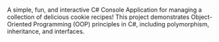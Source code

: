 A simple, fun, and interactive C# Console Application for managing a collection of delicious cookie recipes! This project demonstrates Object-Oriented Programming (OOP) principles in C#, including polymorphism, inheritance, and interfaces.
